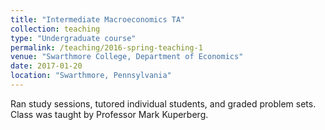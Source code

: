 ```yaml
---
title: "Intermediate Macroeconomics TA"
collection: teaching
type: "Undergraduate course"
permalink: /teaching/2016-spring-teaching-1
venue: "Swarthmore College, Department of Economics"
date: 2017-01-20
location: "Swarthmore, Pennsylvania"
---
```


Ran study sessions, tutored individual students, and graded problem sets. Class was taught by Professor Mark Kuperberg.


